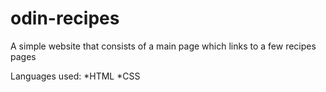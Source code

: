 # odin-recipes

A simple website that consists of a main page which links to a few recipes pages

Languages used:
  *HTML
  *CSS
